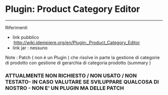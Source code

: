 # Plugin: Product Category Editor

---

Riferimenti

- link pubblico  :<http://wiki.idempiere.org/en/Plugin:_Product_Category_Editor>
- link jar  : nessuno

Note : Patch ( non è un Plugin ) che risolve in parte la gestione di categorie di prodotto con gestione di gerarchia di categoria prodotto (summary )

### ATTUALMENTE NON RICHIESTO / NON USATO / NON TESTATO- IN CASO VALUTARE SE SVILUPPARE QUALCOSA DI NOSTRO - NON E' UN PLUGIN MA DELLE PATCH 